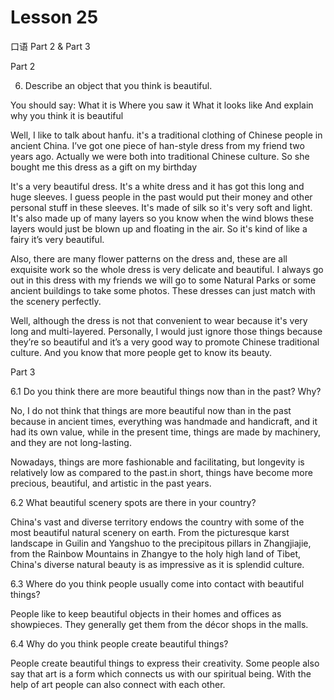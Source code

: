 # Lesson 25

口语 Part 2 & Part 3

Part 2

6.  Describe an object that you think is beautiful. 

You should say:
What it is
Where you saw it
What it looks like
And explain why you think it is beautiful

Well, I like to talk about hanfu. it's a traditional clothing of Chinese people in ancient China. I’ve got one piece of han-style dress from my friend two years ago. Actually we were both into traditional Chinese culture. So she bought me this dress as a gift on my birthday

It's a very beautiful dress. It's a white dress and it has got this long and huge sleeves. I guess people in the past would put their money and other personal stuff in these sleeves. It's made of silk so it's very soft and light. It's also made up of many layers so you know when the wind blows these layers would just be blown up and floating in the air. So it's kind of like a fairy it’s very beautiful.

Also, there are many flower patterns on the dress and, these are all exquisite work so the whole dress is very delicate and beautiful. I always go out in this dress with my friends we will go to some Natural Parks or some ancient buildings to take some photos. These dresses can just match with the scenery perfectly.

Well, although the dress is not that convenient to wear because it's very long and multi-layered. Personally, I would just ignore those things because they’re so beautiful and it’s a very good way to promote Chinese traditional culture. And you know that more people get to know its beauty.

Part 3

6.1 Do you think there are more beautiful things now than in the past? Why?

 No, I do not think that things are more beautiful now than in the past because in ancient times, everything was handmade and handicraft, and it had its own value, while in the present time, things are made by machinery, and they are not long-lasting.

Nowadays, things are more fashionable and facilitating, but longevity is relatively low as compared to the past.in short, things have become more precious, beautiful, and artistic in the past years.

6.2 What beautiful scenery spots are there in your country?

China's vast and diverse territory endows the country with some of the most beautiful natural scenery on earth. From the picturesque karst landscape in Guilin and Yangshuo to the precipitous pillars in Zhangjiajie, from the Rainbow Mountains in Zhangye to the holy high land of Tibet, China's diverse natural beauty is as impressive as it is splendid culture.

6.3 Where do you think people usually come into contact with beautiful things?

People like to keep beautiful objects in their homes and offices as showpieces. They generally get them from the décor shops in the malls. 

6.4 Why do you think people create beautiful things?

People create beautiful things to express their creativity. Some people also say that art is a form which connects us with our spiritual being. With the help of art people can also connect with each other.

